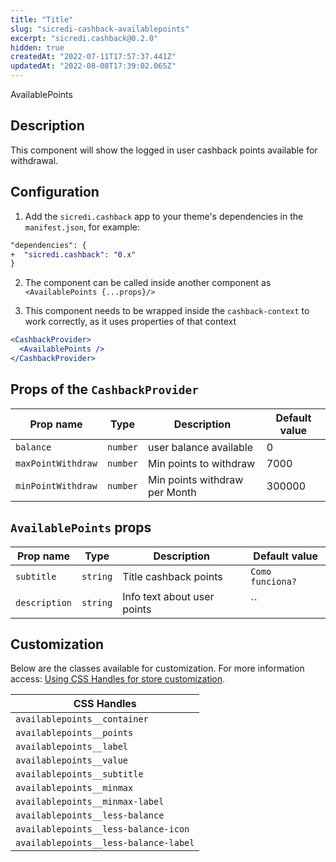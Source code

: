 ```yaml
---
title: "Title"
slug: "sicredi-cashback-availablepoints"
excerpt: "sicredi.cashback@0.2.0"
hidden: true
createdAt: "2022-07-11T17:57:37.441Z"
updatedAt: "2022-08-08T17:39:02.065Z"
---
```

AvailablePoints

## Description

This component will show the logged in user cashback points available for withdrawal.

## Configuration

1. Add the `sicredi.cashback` app to your theme's dependencies in the `manifest.json`, for example:

```diff
"dependencies": {
+  "sicredi.cashback": "0.x"
}
```

2. The component can be called inside another component as `<AvailablePoints {...props}/>`

3. This component needs to be wrapped inside the `cashback-context` to work correctly, as it uses properties of that context

```jsx
<CashbackProvider>
  <AvailablePoints />
</CashbackProvider>
```
## Props of the `CashbackProvider`

| Prop name         | Type      | Description                              | Default value |
| ----------------- | --------- | ---------------------------------------- | ------------- |
| `balance`         | `number`  | user balance available                   |      0        |
| `maxPointWithdraw`| `number`  | Min points to withdraw                   |     7000      |
| `minPointWithdraw`| `number`  | Min points withdraw per Month            |     300000    |



## `AvailablePoints` props

| Prop name         | Type      | Description                              | Default value    |
| ----------------- | --------- | ---------------------------------------- | ---------------- |
| `subtitle`        | `string`  | Title cashback points                    | `Como funciona?` |
| `description`     | `string`  |  Info text about user points             | ``           |


## Customization

Below are the classes available for customization. For more information access: [Using CSS Handles for store customization](https://vtex.io/docs/recipes/style/using-css-handles-for-store-customization).

| CSS Handles                                |
| -----------------------------------------  |
|  `availablepoints__container`              |
|  `availablepoints__points`                 |
|  `availablepoints__label`                  |
|  `availablepoints__value`                  |
|  `availablepoints__subtitle`               |
|  `availablepoints__minmax`                 |
|  `availablepoints__minmax-label`           |
|  `availablepoints__less-balance`           |
|  `availablepoints__less-balance-icon`      |
|  `availablepoints__less-balance-label`     |